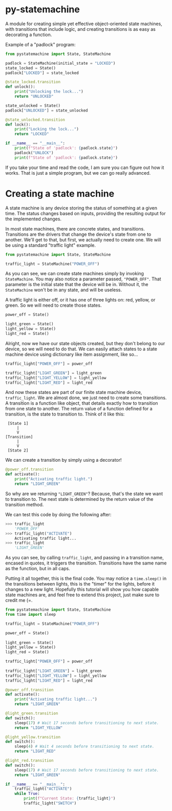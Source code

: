# py-statemachine
A module for creating simple yet effective object-oriented state machines, with transitions that include logic, and creating transitions is as easy as decorating a function.


Example of a "padlock" program:
```py 
from pystatemachine import State, StateMachine

padlock = StateMachine(initial_state = "LOCKED")
state_locked = State()
padlock["LOCKED"] = state_locked

@state_locked.transition
def unlock():
    print("Unlocking the lock...")
    return "UNLOCKED" 

state_unlocked = State()
padlock["UNLOCKED"] = state_unlocked

@state_unlocked.transition
def lock():
    print("Locking the lock...")
    return "LOCKED"

if __name__ == "__main__":
    print(f"State of 'padlock': {padlock.state}")
    padlock("UNLOCK")
    print(f"State of 'padlock': {padlock.state}")
```

If you take your time and read the code, I am sure you can figure out how it works. That is just a simple program, but we can go really advanced.

# Creating a state machine

A state machine is any device storing the status of something at a given time. The status changes based on inputs, providing the resulting output for the implemented changes. 

In most state machines, there are concrete states, and transitions. Transitions are the drivers that change the device's state from one to another. We'll get to that, but first, we actually need to create one. We will be using a standard "traffic light" example.

```py
from pystatemachine import State, StateMachine

traffic_light = StateMachine("POWER_OFF")
```
As you can see, we can create state machines simply by invoking ``StateMachine``. You may also notice a parameter passed, ``"POWER_OFF"``. That parameter is the initial state that the device will be in. Without it, the ``StateMachine`` won't be in any state, and will be useless.

A traffic light is either off, or it has one of three lights on: red, yellow, or green. So we will need to create those states.

```py
power_off = State()

light_green = State()
light_yellow = State()
light_red = State()
```

Alright, now we have our state objects created, but they don't belong to our device, so we will need to do that. We can easily attach states to a state machine device using dictionary like item assignment, like so...

```py
traffic_light["POWER_OFF"] = power_off

traffic_light["LIGHT_GREEN"] = light_green
traffic_light["LIGHT_YELLOW"] = light_yellow
traffic_light["LIGHT_RED"] = light_red
```
And now these states are part of our finite state machine device, ``traffic_light``. We are almost done, we just need to create some transitions. A transition is a function like object, that details exactly how to transition from one state to another. The return value of a function defined for a transition, is the state to transition to. Think of it like this:

```
 [State 1]
     |
     V
[Transition]
     |
     V
 [State 2]
```

We can create a transition by simply using a decorator!

```py
@power_off.transition
def activate():
    print("Activating traffic light.")
    return "LIGHT_GREEN"
```
So why are we returning ``"LIGHT_GREEN"``? Because, that's the state we want to transition to. The next state is determined by the return value of the transition method. 

We can test this code by doing the following after:

```py
>>> traffic_light
    'POWER_OFF'
>>> traffic_light("ACTIVATE")
    Activating traffic light...
>>> traffic_light
    'LIGHT_GREEN'
```

As you can see, by calling ``traffic_light``, and passing in a transition name, encased in quotes, it triggers the transition. Transitions have the same name as the function, but in all caps.

Putting it all together, this is the final code. You may notice a ``time.sleep()`` in the transitions between lights, this is the "timer" for the lights, before it changes to a new light. Hopefully this tutorial will show you how capable state machines are, and feel free to extend this project, just make sure to credit me (=.

```py
from pystatemachine import State, StateMachine
from time import sleep

traffic_light = StateMachine("POWER_OFF")

power_off = State()
 
light_green = State()
light_yellow = State()
light_red = State()

traffic_light["POWER_OFF"] = power_off
 
traffic_light["LIGHT_GREEN"] = light_green
traffic_light["LIGHT_YELLOW"] = light_yellow
traffic_light["LIGHT_RED"] = light_red

@power_off.transition
def activate():
    print("Activating traffic light...")
    return "LIGHT_GREEN"

@light_green.transition
def switch():
    sleep(17) # Wait 17 seconds before transitioning to next state.
    return "LIGHT_YELLOW"

@light_yellow.transition
def switch():
    sleep(4) # Wait 4 seconds before transitioning to next state.
    return "LIGHT_RED"

@light_red.transition
def switch():
    sleep(17) # Wait 17 seconds before transitioning to next state.
    return "LIGHT_GREEN"

if __name__ == "__main__":
    traffic_light("ACTIVATE")
    while True:
        print(f"Current State: {traffic_light}")
        traffic_light("SWITCH")
    

```

